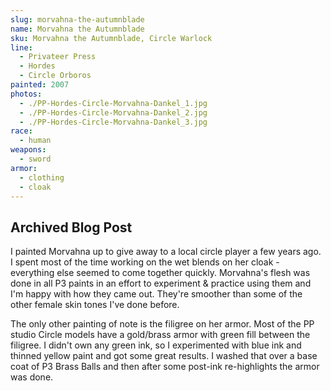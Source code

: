 ```yaml
---
slug: morvahna-the-autumnblade
name: Morvahna the Autumnblade
sku: Morvahna the Autumnblade, Circle Warlock
line:
  - Privateer Press
  - Hordes
  - Circle Orboros
painted: 2007
photos:
  - ./PP-Hordes-Circle-Morvahna-Dankel_1.jpg
  - ./PP-Hordes-Circle-Morvahna-Dankel_2.jpg
  - ./PP-Hordes-Circle-Morvahna-Dankel_3.jpg
race:
  - human
weapons:
  - sword
armor:
  - clothing
  - cloak
---
```


## Archived Blog Post

I painted Morvahna up to give away to a local circle player a few years ago. I spent most of the time working on the wet blends on her cloak - everything else seemed to come together quickly. Morvahna's flesh was done in all P3 paints in an effort to experiment & practice using them and I'm happy with how they came out. They're smoother than some of the other female skin tones I've done before.

The only other painting of note is the filigree on her armor. Most of the PP studio Circle models have a gold/brass armor with green fill between the filigree. I didn't own any green ink, so I experimented with blue ink and thinned yellow paint and got some great results. I washed that over a base coat of P3 Brass Balls and then after some post-ink re-highlights the armor was done.
